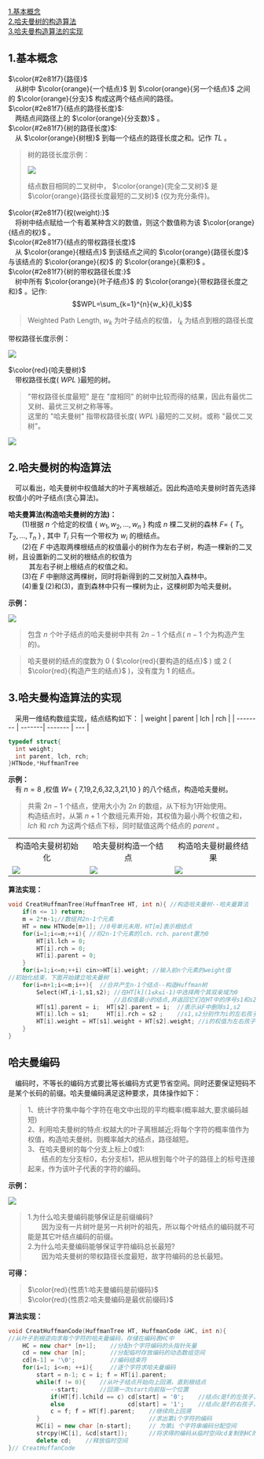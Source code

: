 [1.基本概念](#part1)  
[2.哈夫曼树的构造算法](#part2)  
[3.哈夫曼构造算法的实现](#part3)  

<span id = "part1"></span>  
## 1.基本概念  
$\color{#2e81f7}{路径}$  
　从树中 $\color{orange}{一个结点}$ 到 $\color{orange}{另一个结点}$ 之间的 $\color{orange}{分支}$ 构成这两个结点间的路径。  
$\color{#2e81f7}{结点的路径长度}$:  
　两结点间路径上的 $\color{orange}{分支数}$ 。  
 $\color{#2e81f7}{树的路径长度}$:  
　从 $\color{orange}{树根}$ 到每一个结点的路径长度之和。记作 $TL$ 。  
> 树的路径长度示例：
> <div><img src="./images/树的路径长度示例.png"> </img></div>  
>
>结点数目相同的二叉树中， $\color{orange}{完全二叉树}$ 是 $\color{orange}{路径长度最短的二叉树}$ (仅为充分条件)。  

$\color{#2e81f7}{权(weight):}$  
　将树中结点赋给一个有着某种含义的数值，则这个数值称为该 $\color{orange}{结点的权}$ 。  
$\color{#2e81f7}{结点的带权路径长度}$  
　从 $\color{orange}{根结点}$ 到该结点之间的 $\color{orange}{路径长度}$ 与该结点的 $\color{orange}{权}$ 的 $\color{orange}{乘积}$ 。    
$\color{#2e81f7}{树的带权路径长度:}$  
　树中所有 $\color{orange}{叶子结点}$ 的 $\color{orange}{带权路径长度之和}$ 。记作:  $$WPL=\sum_{k=1}^{n}{w_k}{l_k}$$
>Weighted Path Length, $w_k$ 为叶子结点的权值， $l_k$ 为结点到根的路径长度

带权路径长度示例：
<div><img src="./images/带权路径长度示例.png"> </img></div>  

$\color{red}{哈夫曼树}$  
　带权路径长度( $WPL$ )最短的树。  
>"带权路径长度最短" 是在 "度相同" 的树中比较而得的结果，因此有最优二叉树、最优三叉树之称等等。  
>这里的 "哈夫曼树" 指带权路径长度( $WPL$ )最短的二叉树。或称 "最优二叉树"。
<div><img src="./images/哈夫曼树示例.png"> </img></div>  

<span id = "part2"></span>  
## 2.哈夫曼树的构造算法  
　可以看出，哈夫曼树中权值越大的叶子离根越近。因此构造哈夫曼树时首先选择权值小的叶子结点(贪心算法)。  
 
 **哈夫曼算法(构造哈夫曼树的方法)：**    
　　(1)根据 $n$ 个给定的权值 &#123; $w_1,w_2,…,w_n$ &#125; 构成 $n$ 棵二叉树的森林 $F=$ &#123; $T_1,T_2,…,T_n$ &#125; ,
       其中 $T_i$ 只有一个带权为 $w_i$ 的根结点。  
　　(2)在 $F$ 中选取两棵根结点的权值最小的树作为左右子树，构造一棵新的二叉树，且设置新的二叉树的根结点的权值为  
 　　　其左右子树上根结点的权值之和。  
　　(3)在 $F$ 中删除这两棵树，同时将新得到的二叉树加入森林中。  
　　(4)重复(2)和(3)，直到森林中只有一棵树为止，这棵树即为哈夫曼树。  

  **示例：**  
  <div><img src="./images/构造哈夫曼树示例.png"> </img></div>  

>包含 $n$ 个叶子结点的哈夫曼树中共有 $2n-1$ 个结点( $n-1$ 个为构造产生的)。  

>哈夫曼树的结点的度数为 0 ( $\color{red}{要构造的结点}$ ) 或 2 ( $\color{red}{构造产生的结点}$ )，没有度为 1 的结点。

<span id = "part3"></span>  
## 3.哈夫曼构造算法的实现  
　采用一维结构数组实现，结点结构如下： 
|  weight  | parent |  lch    | rch |
| -------- | -------| ------- | --- |
```cpp
typedef struct{
  int weight;
  int parent, lch, rch;
}HTNode,*HuffmanTree
```
**示例：**  
　有 $n=8$ ,权值 $W=$ &#123; 7,19,2,6,32,3,21,10 &#125; 的八个结点，构造哈夫曼树。  
>共需 $2n-1$ 个结点，使用大小为 $2n$ 的数组，从下标为1开始使用。  
>构造结点时，从第 $n+1$ 个数组元素开始，其权值为最小两个权值之和， $lch$ 和 $rch$ 为这两个结点下标，同时赋值这两个结点的 $parent$ 。
<table border="0" margin-left: auto margin-right: auto>
  <tr>
      <td style="text-align: center;">构造哈夫曼树初始化</td>
      <td style="text-align: center;">哈夫曼树构造一个结点</td>
      <td style="text-align: center;">构造哈夫曼树最终结果</td>
  </tr>
  <tr>
     <td><img src="./images/构造哈夫曼树初始化.png"> </img></td>
     <td><img src="./images/哈夫曼树构造结点.png"> </img></td>
     <td><img src="./images/构造哈夫曼树最终结果.png"> </img></td>
  </tr>
</table>

**算法实现：**  
```cpp
void CreatHuffmanTree(HuffmanTree HT, int n){ //构造哈夫曼树--哈夫曼算法
    if(n <= 1) return;
    m = 2*n-1;//数组共2n-1个元素
    HT = new HTNode[m+1]; //0号单元未用，HT[m]表示根结点
    for(i=1;i<=m;++i){ //将2n-1个元素的lch、rch、parent置为0
        HT[il.lch = 0;
        HT[i].rch = 0;
        HT[i].parent = 0;
    }
    for(i=1;i<=n;++i) cin>>HT[i].weight; //输入前n个元素的weight值
//初始化结束，下面开始建立哈夫曼树
    for(i=n+1;i<=m;i++){  //合并产生n-1个结点--构造Huffman树
        Select(HT,i-1,s1,s2); //在HT[k](1≤k≤i-1)中选择两个其双亲域为0
                              //且权值最小的结点,并返回它们在HT中的序号s1和s2
        HT[s1].parent = i;  HT[s2].parent = i;  //表示从F中删除s1,s2
        HT[i].lch = s1;     HT[i].rch = s2 ;    //s1,s2分别作为i的左右孩子
        HT[i].weight = HT[s1].weight + HT[s2].weight; //i的权值为左右孩子权值之和
    }
}
```
## 哈夫曼编码  
　编码时，不等长的编码方式要比等长编码方式更节省空间。同时还要保证短码不是某个长码的前缀。哈夫曼编码满足这种要求，具体操作如下：
>1、统计字符集中每个字符在电文中出现的平均概率(概率越大,要求编码越短)  
>2、利用哈夫曼树的特点:权越大的叶子离根越近;将每个字符的概率值作为权值，构造哈夫曼树。则概率越大的结点，路径越短。  
>3、在哈夫曼树的每个分支上标上0或1:  
>　　结点的左分支标0，右分支标1，把从根到每个叶子的路径上的标号连接起来，作为该叶子代表的字符的编码。

**示例：**  
<div><img src="./images/哈夫曼编码示例.png"> </img></div>  

>1.为什么哈夫曼编码能够保证是前缀编码?  
>　　因为没有一片树叶是另一片树叶的祖先，所以每个叶结点的编码就不可能是其它叶结点编码的前缀。  
>2.为什么哈夫曼编码能够保证字符编码总长最短?  
>　　因为哈夫曼树的带权路径长度最短，故字符编码的总长最短。

**可得：**  
>  $\color{red}{性质1:哈夫曼编码是前缀码}$  
>  $\color{red}{性质2:哈夫曼编码是最优前缀码}$

**算法实现：**  
```cpp
void CreatHuffmanCode(HuffmanTree HT, HuffmanCode &HC, int n){
//从叶子到根逆向求每个字符的哈夫曼编码，存储在编码表HC中
    HC = new char* [n+1];    //分配n个字符编码的头指针矢量
    cd = new char [n];       //分配临时存放编码的动态数组空间
    cd[n-1] = '\0';          //编码结束符
    for(i=1; i<=n; ++i){     //逐个字符求哈夫曼编码
        start = n-1; c = i; f = HT[i].parent;
        while(f != 0){    //从叶子结点开始向上回溯，直到根结点
            --start;      //回溯一次start向前指一个位置
            if(HT[f].lchild == c) cd[start] = '0';    //结点c是f的左孩子，则生成代码0
            else                  cd[start] = '1';    //结点c是f的右孩子，则生成代码1
            c = f; f = HT[f].parent;    //继续向上回溯
        }                               //求出第i个字符的编码
        HC[i] = new char [n-start];     // 为第i 个字符串编码分配空间
        strcpy(HC[i], &cd[start]);      //将求得的编码从临时空间cd复制到HC的当前行中
        delete cd;    //释放临时空间
}// CreatHuffanCode
```
